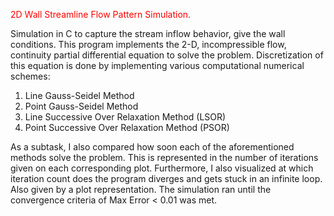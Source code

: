 <span style="color:red">2D Wall Streamline Flow Pattern Simulation.</span>


Simulation in C to capture the stream inflow behavior, give the wall conditions. 
This program implements the 2-D, incompressible flow, continuity partial differential equation to solve the problem. Discretization of this equation is done by implementing various computational numerical schemes:
1. Line Gauss-Seidel Method
2. Point Gauss-Seidel Method
3. Line Successive Over Relaxation Method (LSOR)
4. Point Successive Over Relaxation Method (PSOR)

As a subtask, I also compared how soon each of the aforementioned methods solve the problem. This is represented in the number of iterations given on each corresponding plot.
Furthermore, I also visualized at which iteration count does the program diverges and gets stuck in an infinite loop. Also given by a plot representation. 
The simulation ran until the convergence criteria of Max Error < 0.01 was met.

